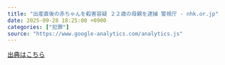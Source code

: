 ```yaml
---
title: "出産直後の赤ちゃんを殺害容疑 ２２歳の母親を逮捕 警視庁 - nhk.or.jp"
date: 2025-09-28 18:25:00 +0900
categories: ["犯罪"]
source: "https://www.google-analytics.com/analytics.js"
---
```


[出典はこちら](https://www.google-analytics.com/analytics.js)
